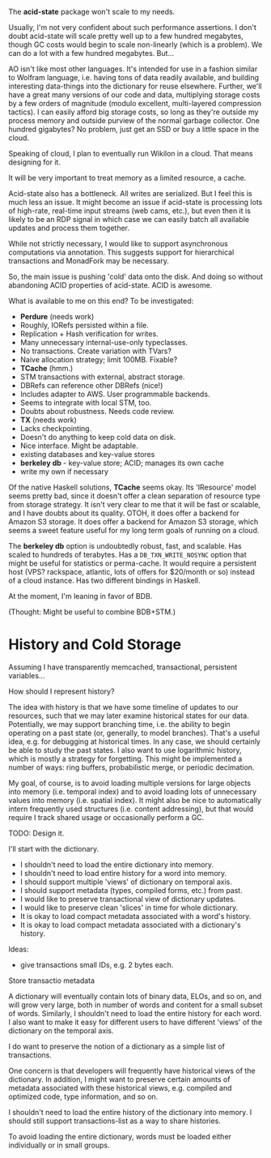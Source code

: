 The **acid-state** package won't scale to my needs.

Usually, I'm not very confident about such performance assertions. I don't doubt acid-state will scale pretty well up to a few hundred megabytes, though GC costs would begin to scale non-linearly (which is a problem). We can do a lot with a few hundred megabytes. But...

AO isn't like most other languages. It's intended for use in a fashion similar to Wolfram language, i.e. having tons of data readily available, and building interesting data-things into the dictionary for reuse elsewhere. Further, we'll have a great many versions of our code and data, multiplying storage costs by a few orders of magnitude (modulo excellent, multi-layered compression tactics). I can easily afford big storage costs, so long as they're outside my process memory and outside purview of the normal garbage collector. One hundred gigabytes? No problem, just get an SSD or buy a little space in the cloud. 

Speaking of cloud, I plan to eventually run Wikilon in a cloud. That means designing for it.

It will be very important to treat memory as a limited resource, a cache.

Acid-state also has a bottleneck. All writes are serialized. But I feel this is much less an issue. It might become an issue if acid-state is processing lots of high-rate, real-time input streams (web cams, etc.), but even then it is likely to be an RDP signal in which case we can easily batch all available updates and process them together.

While not strictly necessary, I would like to support asynchronous computations via annotation. This suggests support for hierarchical transactions and MonadFork may be necessary.

So, the main issue is pushing 'cold' data onto the disk. And doing so without abandoning ACID properties of acid-state. ACID is awesome.

What is available to me on this end? To be investigated:

* **Perdure** (needs work)
 * Roughly, IORefs persisted within a file. 
 * Replication + Hash verification for writes.
 * Many unnecessary internal-use-only typeclasses.
 * No transactions. Create variation with TVars?
 * Naive allocation strategy; limit 100MB. Fixable?
* **TCache** (hmm.)
 * STM transactions with external, abstract storage.
 * DBRefs can reference other DBRefs (nice!)
 * Includes adapter to AWS. User programmable backends.
 * Seems to integrate with local STM, too.
 * Doubts about robustness. Needs code review.
* **TX** (needs work)
 * Lacks checkpointing. 
 * Doesn't do anything to keep cold data on disk.
 * Nice interface. Might be adaptable.
* existing databases and key-value stores
 * **berkeley db** - key-value store; ACID; manages its own cache
* write my own if necessary

Of the native Haskell solutions, **TCache** seems okay. Its 'IResource' model seems pretty bad, since it doesn't offer a clean separation of resource type from storage strategy. It isn't very clear to me that it will be fast or scalable, and I have doubts about its quality. OTOH, it does offer a backend for Amazon S3 storage. It does offer a backend for Amazon S3 storage, which seems a sweet feature useful for my long term goals of running on a cloud.

The **berkeley db** option is undoubtedly robust, fast, and scalable. Has scaled to hundreds of terabytes. Has a `DB_TXN_WRITE_NOSYNC` option that might be useful for statistics or perma-cache. It would require a persistent host (VPS? rackspace, atlantic, lots of offers for $20/month or so) instead of a cloud instance. Has two different bindings in Haskell.

At the moment, I'm leaning in favor of BDB. 

(Thought: Might be useful to combine BDB+STM.)

# History and Cold Storage

Assuming I have transparently memcached, transactional, persistent variables...

How should I represent history? 

The idea with history is that we have some timeline of updates to our resources, such that we may later examine historical states for our data. Potentially, we may support branching time, i.e. the ability to begin operating on a past state (or, generally, to model branches). That's a useful idea, e.g. for debugging at historical times. In any case, we should certainly be able to study the past states. I also want to use logarithmic history, which is mostly a strategy for forgetting. This might be implemented a number of ways: ring buffers, probabilistic merge, or periodic decimation.

My goal, of course, is to avoid loading multiple versions for large objects into memory (i.e. temporal index) and to avoid loading lots of unnecessary values into memory (i.e. spatial index). It might also be nice to automatically intern frequently used structures (i.e. content addressing), but that would require I track shared usage or occasionally perform a GC.


TODO: Design it.

I'll start with the dictionary. 

* I shouldn't need to load the entire dictionary into memory. 
* I shouldn't need to load entire history for a word into memory.
* I should support multiple 'views' of dictionary on temporal axis.
* I should support metadata (types, compiled forms, etc.) from past.
* I would like to preserve transactional view of dictionary updates.
* I would like to preserve clean 'slices' in time for whole dictionary.
* It is okay to load compact metadata associated with a word's history.
* It is okay to load compact metadata associated with a dictionary's history.

Ideas:

* give transactions small IDs, e.g. 2 bytes each.


Store transactio metadata


A dictionary will eventually contain lots of binary data, ELOs, and so on, and will grow very large, both in number of words and content for a small subset of words. Similarly, I shouldn't need to load the entire history for each word. I also want to make it easy for different users to have different 'views' of the dictionary on the temporal axis.

I do want to preserve the notion of a dictionary as a simple list of transactions.







One concern is that developers will frequently have historical views of the dictionary. In addition, I might want to preserve certain amounts of metadata associated with these historical views, e.g. compiled and optimized code, type information, and so on. 





I shouldn't need to load the entire history of the dictionary into memory. I should still support transactions-list as a way to share histories.

To avoid loading the entire dictionary, words must be loaded either individually or in small groups.











